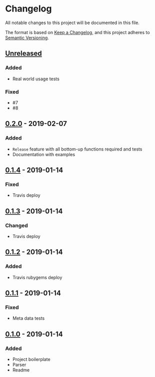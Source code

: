 # Changelog
All notable changes to this project will be documented in this file.

The format is based on [Keep a Changelog](https://keepachangelog.com/en/1.0.0/),
and this project adheres to [Semantic Versioning](https://semver.org/spec/v2.0.0.html).

## [Unreleased]
### Added
- Real world usage tests

### Fixed
- #7
- #8

## [0.2.0] - 2019-02-07
### Added
- `Release` feature with all bottom-up functions required and tests
- Documentation with examples

## [0.1.4] - 2019-01-14
### Fixed
- Travis deploy

## [0.1.3] - 2019-01-14
### Changed
- Travis deploy

## [0.1.2] - 2019-01-14
### Added
- Travis rubygems deploy

## [0.1.1] - 2019-01-14
### Fixed
- Meta data tests

## [0.1.0] - 2019-01-14
### Added
- Project boilerplate
- Parser
- Readme

[Unreleased]: https://github.com/grissius/sheep-a-changelog/compare/v0.2.0...HEAD
[0.2.0]: https://github.com/grissius/sheep-a-changelog/compare/v0.1.4...v0.2.0
[0.1.4]: https://github.com/grissius/sheep-a-changelog/compare/v0.1.3...v0.1.4
[0.1.3]: https://github.com/grissius/sheep-a-changelog/compare/v0.1.2...v0.1.3
[0.1.2]: https://github.com/grissius/sheep-a-changelog/compare/v0.1.1...v0.1.2
[0.1.1]: https://github.com/grissius/sheep-a-changelog/compare/v0.1.0...v0.1.1
[0.1.0]: https://github.com/grissius/sheep-a-changelog/compare/c0b1f8c...v0.1.0
